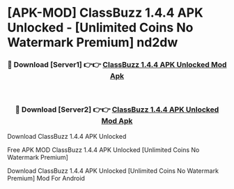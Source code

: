 # [APK-MOD] ClassBuzz 1.4.4 APK Unlocked - [Unlimited Coins No Watermark Premium] nd2dw



<div align="center">
<h3>🔴 Download [Server1] 👉👉 <a href="https://momento.my/?title=ClassBuzz_1.4.4_APK_Unlocked">ClassBuzz 1.4.4 APK Unlocked Mod Apk</a></h3><br>

<h3>🔴 Download [Server2] 👉👉 <a href="https://momento.my/?title=ClassBuzz_1.4.4_APK_Unlocked">ClassBuzz 1.4.4 APK Unlocked Mod Apk</a></h3>
</div>



Download ClassBuzz 1.4.4 APK Unlocked 

Free APK MOD ClassBuzz 1.4.4 APK Unlocked [Unlimited Coins No Watermark Premium]

Download ClassBuzz 1.4.4 APK Unlocked [Unlimited Coins No Watermark Premium] Mod For Android
